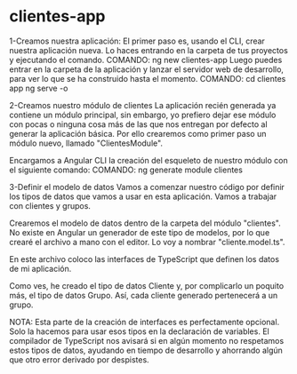 # clientes-app

1-Creamos nuestra aplicación:
El primer paso es, usando el CLI, crear nuestra aplicación nueva. Lo haces entrando en la carpeta de tus proyectos y ejecutando el comando.
COMANDO: ng new clientes-app
Luego puedes entrar en la carpeta de la aplicación y lanzar el servidor web de desarrollo, para ver lo que se ha construido hasta el momento.
COMANDO:
cd clientes app
ng serve -o

2-Creamos nuestro módulo de clientes
La aplicación recién generada ya contiene un módulo principal, sin embargo, yo prefiero dejar ese módulo con pocas o ninguna cosa más de las que nos entregan por defecto al generar la aplicación básica. Por ello crearemos como primer paso un módulo nuevo, llamado "ClientesModule".

Encargamos a Angular CLI la creación del esqueleto de nuestro módulo con el siguiente comando:
COMANDO: ng generate module clientes

3-Definir el modelo de datos
Vamos a comenzar nuestro código por definir los tipos de datos que vamos a usar en esta aplicación. Vamos a trabajar con clientes y grupos.

Crearemos el modelo de datos dentro de la carpeta del módulo "clientes". No existe en Angular un generador de este tipo de modelos, por lo que crearé el archivo a mano con el editor. Lo voy a nombrar "cliente.model.ts".

En este archivo coloco las interfaces de TypeScript que definen los datos de mi aplicación.

Como ves, he creado el tipo de datos Cliente y, por complicarlo un poquito más, el tipo de datos Grupo. Así, cada cliente generado pertenecerá a un grupo.

NOTA:
Esta parte de la creación de interfaces es perfectamente opcional. Solo la hacemos para usar esos tipos en la declaración de variables. El compilador de TypeScript nos avisará si en algún momento no respetamos estos tipos de datos, ayudando en tiempo de desarrollo y ahorrando algún que otro error derivado por despistes.
